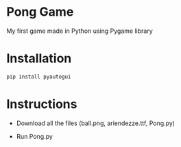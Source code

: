 # Pong Game
My first game made in Python using Pygame library

# Installation

```bash
pip install pyautogui
```

# Instructions
- Download all the files (ball.png, ariendezze.ttf, Pong.py)

- Run Pong.py
